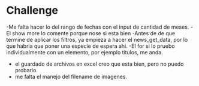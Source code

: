﻿# Challenge
-Me falta hacer lo del rango de fechas con el input de cantidad de meses.
-El show more lo comente porque nose si esta bien
-Antes de de que termine de aplicar los filtros, ya empieza a hacer el news_get_data, por lo que habria que poner una especie de espera ahi.
-El for si lo pruebo individualmente con un elemento, por ejemplo titulos, me anda.
- el guardado de archivos en excel creo que esta bien, pero no puedo probarlo.
- me falta el manejo del filename de imagenes.
